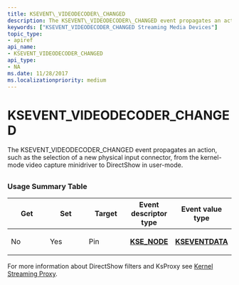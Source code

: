 ```yaml
---
title: KSEVENT\_VIDEODECODER\_CHANGED
description: The KSEVENT\_VIDEODECODER\_CHANGED event propagates an action, such as the selection of a new physical input connector, from the kernel-mode video capture minidriver to DirectShow in user-mode.
keywords: ["KSEVENT_VIDEODECODER_CHANGED Streaming Media Devices"]
topic_type:
- apiref
api_name:
- KSEVENT_VIDEODECODER_CHANGED
api_type:
- NA
ms.date: 11/28/2017
ms.localizationpriority: medium
---
```


# KSEVENT\_VIDEODECODER\_CHANGED


The KSEVENT\_VIDEODECODER\_CHANGED event propagates an action, such as the selection of a new physical input connector, from the kernel-mode video capture minidriver to DirectShow in user-mode.

## <span id="ddk_ksevent_videodecoder_changed_ks"></span><span id="DDK_KSEVENT_VIDEODECODER_CHANGED_KS"></span>


### <span id="usage_summary_table"></span><span id="USAGE_SUMMARY_TABLE"></span>Usage Summary Table

<table>
<colgroup>
<col width="20%" />
<col width="20%" />
<col width="20%" />
<col width="20%" />
<col width="20%" />
</colgroup>
<thead>
<tr class="header">
<th>Get</th>
<th>Set</th>
<th>Target</th>
<th>Event descriptor type</th>
<th>Event value type</th>
</tr>
</thead>
<tbody>
<tr class="odd">
<td><p>No</p></td>
<td><p>Yes</p></td>
<td><p>Pin</p></td>
<td><p><a href="/windows-hardware/drivers/ddi/ks/ns-ks-kse_node" data-raw-source="[&lt;strong&gt;KSE_NODE&lt;/strong&gt;](/windows-hardware/drivers/ddi/ks/ns-ks-kse_node)"><strong>KSE_NODE</strong></a></p></td>
<td><p><a href="/windows-hardware/drivers/ddi/ks/ns-ks-kseventdata" data-raw-source="[&lt;strong&gt;KSEVENTDATA&lt;/strong&gt;](/windows-hardware/drivers/ddi/ks/ns-ks-kseventdata)"><strong>KSEVENTDATA</strong></a></p></td>
</tr>
</tbody>
</table>

 

For more information about DirectShow filters and KsProxy see [Kernel Streaming Proxy](/windows-hardware/drivers/ddi/_stream/index).

